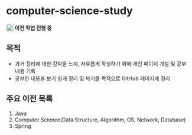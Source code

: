 # computer-science-study

<a href="https://redgem92.notion.site/Personal-Study-Page-29709b4c54a849a59660b0b41868e95b?pvs=4"><img align="left" alt="Personal Study Page" height="20px" src="https://img.shields.io/badge/Study&nbsp;Page-252525?style=flat&logo=notion&logoColor=white" /></a> 
**이전 작업 진행 중**

## 목적
- 과거 정리에 대한 강박을 느껴, 자유롭게 작성하기 위해 개인 페이지 개설 및 공부 내용 기록
- 공부한 내용을 보기 쉽게 정리 및 복기를 목적으로 GitHub 페이지에 정리

## 주요 이전 목록

1. Java
2. Computer Science(Data Structure, Algorithm, OS, Network, Database)
3. Spring
